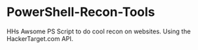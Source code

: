 # PowerShell-Recon-Tools
HHs Awsome PS Script to do cool recon on websites. Using the HackerTarget.com API.
